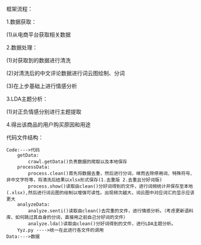 框架流程：

1.数据获取：

(1)从电商平台获取相关数据

2.数据处理：

(1)对获取到的数据进行清洗

(2)对清洗后的中文评论数据进行词云图绘制、分词

(3)在上步基础上进行情感分析

3.LDA主题分析：

(1)对正负情感分别进行主题提取

4.得出该商品的用户购买原因和用途


代码文件结构：

    Code:--->代码
        getData:
            crawl.getData()负责数据的爬取以及本地保存
        processData:
            process.clean()首先将数据去重，然后进行分词，继而去除停用词、特殊符号、非中文字符等，将清洗后结果以xlsx形式保存(1.去重版 2.去重且分好词版)
            process.show()读取由clean()分好词得到的文件，进行词频统计并保存至本地(.xlsx),然后进行词云图的绘制以增强可读性。出现频次越大，词云图中对应词汇的显示应该更大
        analyzeData:
            analyze.senti()读取由clean()去完重的文件，进行情感分析。（考虑更新语料库、如何跳过其自身的分词，直接用之前自己分好词的文件）
            analyze.lda()读取由clean()分好词得到的文件，进行LDA主题分析。
        Yyz.py ---->统一在此进行各文件的调用
    Data:--->数据
        
